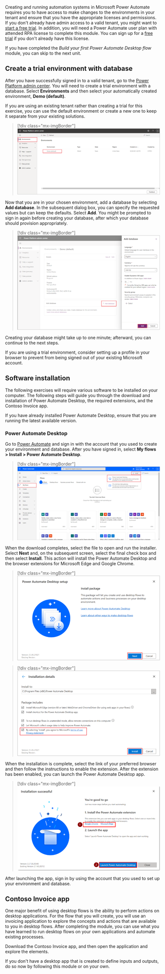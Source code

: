 Creating and running automation systems in Microsoft Power Automate requires you to have access to make changes to the environments in your tenant and ensure that you have the appropriate licenses and permissions. If you don't already have admin access to a valid tenant, you might want to [start a free trial](https://www.microsoft.com/microsoft-365/enterprise/office-365-e3?activetab=pivot%3aoverviewtab&azure-portal=true). In addition, you will need a Power Automate user plan with attended RPA license to complete this module. You can sign up for a [free trial](https://flow.microsoft.com/pricing/?azure-portal=true) if you don't already have this license.

If you have completed the *Build your first Power Automate Desktop flow* module, you can skip to the next unit.

## Create a trial environment with database

After you have successfully signed in to a valid tenant, go to the [Power Platform admin center](https://admin.powerplatform.microsoft.com/environments/?azure-portal=true). You will need to create a trial environment with a database. Select **Environments** and then select your automatically created environment, **Demo (default)**.

If you are using an existing tenant rather than creating a trial for this exercise, you can use the default environment or create a new one to keep it separate from your existing solutions.

> [!div class="mx-imgBorder"]
> [![Screenshot of Power Platform admin center with the Environments page selected.](../media/1-environments.png)](../media/1-environments.png#lightbox)

Now that you are in your chosen environment, add a database by selecting **Add database**. In the subsequent dialog box, you can specify the requested values but can keep the defaults. Select **Add**. You might be prompted to sign in again before creating your database, after which your database should provision appropriately.

> [!div class="mx-imgBorder"]
> [![Screenshot of the Power Platform admin center Add database dialog box.](../media/2-database.png)](../media/2-database.png#lightbox)

Creating your database might take up to one minute; afterward, you can continue to the next steps.

If you are using a trial environment, consider setting up a profile in your browser to prevent from being signed out of your existing Microsoft account.

## Software installation

The following exercises will require various software to be installed on your computer. The following steps will guide you through the download and installation of Power Automate Desktop, the required extensions, and the Contoso Invoice app.

If you have already installed Power Automate Desktop, ensure that you are running the latest available version.

### Power Automate Desktop

Go to [Power Automate](https://flow.microsoft.com/?azure-portal=true) and sign in with the account that you used to create your environment and database. After you have signed in, select **My flows > Install > Power Automate Desktop**.

> [!div class="mx-imgBorder"]
> [![Screenshot of Power Automate with the Install button expanded and Power Automate Desktop highlighted.](../media/3-install-power-automate-desktop.png)](../media/3-install-power-automate-desktop.png#lightbox)

When the download completes, select the file to open and run the installer. Select **Next** and, on the subsequent screen, select the final check box and then select **Install**. This action will install the Power Automate Desktop and the browser extensions for Microsoft Edge and Google Chrome.

> [!div class="mx-imgBorder"]
> [![Screenshot of the Power Automate Desktop setup window.](../media/4-installer-1.png)](../media/4-installer-1.png#lightbox)

> [!div class="mx-imgBorder"]
> [![Screenshot of the Power Automate Desktop Installation details.](../media/5-installer-2.png)](../media/5-installer-2.png#lightbox)

When the installation is complete, select the link of your preferred browser and then follow the instructions to enable the extension. After the extension has been enabled, you can launch the Power Automate Desktop app.

> [!div class="mx-imgBorder"]
> [![Screenshot of the Power Automate Desktop Installation successful message.](../media/6-installer-3.png)](../media/6-installer-3.png#lightbox)

After launching the app, sign in by using the account that you used to set up your environment and database.

## Contoso Invoice app

One major benefit of using desktop flows is the ability to perform actions on desktop applications. For the flow that you will create, you will use an invoicing application to explore the concepts and actions that are available to you in desktop flows. After completing the module, you can use what you have learned to run desktop flows on your own applications and automate existing processes.

Download the Contoso Invoice app, and then open the application and explore the elements.

If you don't have a desktop app that is created to define inputs and outputs, do so now by following this module or on your own.
